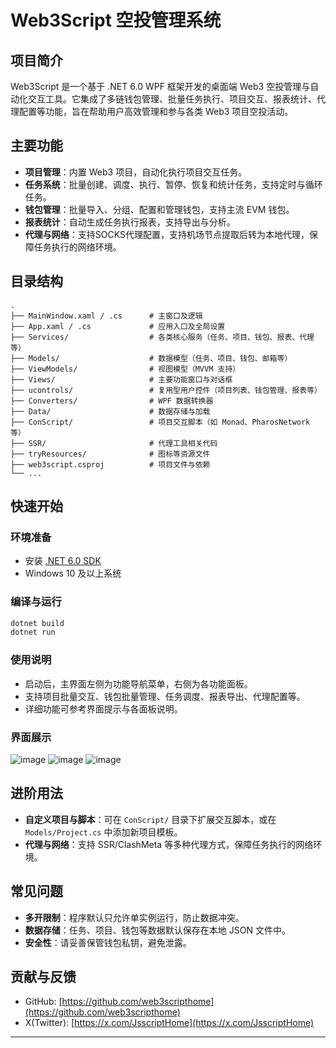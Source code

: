# Web3Script 空投管理系统

## 项目简介

Web3Script 是一个基于 .NET 6.0 WPF 框架开发的桌面端 Web3 空投管理与自动化交互工具。它集成了多链钱包管理、批量任务执行、项目交互、报表统计、代理配置等功能，旨在帮助用户高效管理和参与各类 Web3 项目空投活动。

## 主要功能

- **项目管理**：内置 Web3 项目，自动化执行项目交互任务。
- **任务系统**：批量创建、调度、执行、暂停、恢复和统计任务，支持定时与循环任务。
- **钱包管理**：批量导入、分组、配置和管理钱包，支持主流 EVM 钱包。
- **报表统计**：自动生成任务执行报表，支持导出与分析。
- **代理与网络**：支持SOCKS代理配置，支持机场节点提取后转为本地代理，保障任务执行的网络环境。 

## 目录结构

```
.
├── MainWindow.xaml / .cs      # 主窗口及逻辑
├── App.xaml / .cs             # 应用入口及全局设置
├── Services/                  # 各类核心服务（任务、项目、钱包、报表、代理等）
├── Models/                    # 数据模型（任务、项目、钱包、邮箱等）
├── ViewModels/                # 视图模型（MVVM 支持）
├── Views/                     # 主要功能窗口与对话框
├── ucontrols/                 # 复用型用户控件（项目列表、钱包管理、报表等）
├── Converters/                # WPF 数据转换器
├── Data/                      # 数据存储与加载
├── ConScript/                 # 项目交互脚本（如 Monad、PharosNetwork 等）
├── SSR/                       # 代理工具相关代码 
├── tryResources/              # 图标等资源文件 
├── web3script.csproj          # 项目文件与依赖
└── ...
``` 
## 快速开始

### 环境准备

- 安装 [.NET 6.0 SDK](https://dotnet.microsoft.com/en-us/download/dotnet/6.0)
- Windows 10 及以上系统

### 编译与运行

```bash
dotnet build
dotnet run
``` 

### 使用说明

- 启动后，主界面左侧为功能导航菜单，右侧为各功能面板。
- 支持项目批量交互、钱包批量管理、任务调度、报表导出、代理配置等。
- 详细功能可参考界面提示与各面板说明。
### 界面展示
 ![image](https://github.com/user-attachments/assets/97c61ad8-9a11-4ff4-8e80-d3ac657aa23f)
![image](https://github.com/user-attachments/assets/72c9e916-bef3-469b-ae57-ee790550d132)
![image](https://github.com/user-attachments/assets/854f4aa1-8417-4274-901e-85ced5442713)

## 进阶用法

- **自定义项目与脚本**：可在 `ConScript/` 目录下扩展交互脚本，或在 `Models/Project.cs` 中添加新项目模板。
- **代理与网络**：支持 SSR/ClashMeta 等多种代理方式，保障任务执行的网络环境。 

## 常见问题

- **多开限制**：程序默认只允许单实例运行，防止数据冲突。
- **数据存储**：任务、项目、钱包等数据默认保存在本地 JSON 文件中。
- **安全性**：请妥善保管钱包私钥，避免泄露。

## 贡献与反馈

- GitHub: [https://github.com/web3scripthome](https://github.com/web3scripthome)
- X(Twitter): [https://x.com/JsscriptHome](https://x.com/JsscriptHome)

--- 
